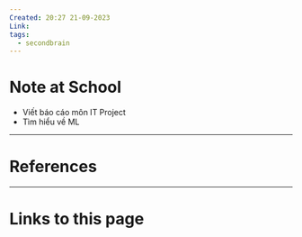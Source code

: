 ```yaml
---
Created: 20:27 21-09-2023
Link: 
tags:
  - secondbrain
---
```


# Note at School

- Viết báo cáo môn IT Project
- Tìm hiểu về ML





--- 
# References



--- 
# Links to this page

